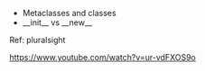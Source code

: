 - Metaclasses and classes
- \_\_init__ vs \_\_new__

Ref:
pluralsight 

https://www.youtube.com/watch?v=ur-vdFXOS9o
